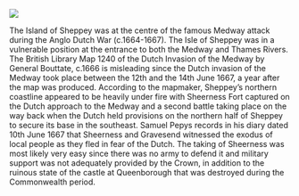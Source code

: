 <a href="https://dev.visual-essays.app"><img src="https://dev-visual-essays.netlify.app/images/ve-button.png"></a> 
<param ve-config title="Sheppey at war in the 17th century" author="Dr Melanie Caiazza" layout="vtl" banner="/images/banners/16c.jpg"> 

<param ve-entity eid="Q1500299" aliases="Sheppey"> 
<param ve-entity eid="Q105782444" aliases="Shurland Manor">
<param ve-entity eid="Q609390" aliases="Minster">
<param ve-entity eid="Q17643879" aliases="Queenborough Castle">

The Island of Sheppey was at the centre of the famous Medway attack during the Anglo Dutch War (c.1664-1667).  The Isle of Sheppey was in a vulnerable position at the entrance to both the Medway and Thames Rivers.  The British Library Map 1240 of the Dutch Invasion of the Medway by General Bouttate, c.1666 is misleading since the Dutch invasion of the Medway took place between the 12th and the 14th June 1667, a year after the map was produced.  According to the mapmaker, Sheppey’s northern coastline appeared to be heavily under fire with Sheerness Fort captured on the Dutch approach to the Medway and a second battle taking place on the way back when the Dutch held provisions on the northern half of Sheppey to secure its base in the southeast.  Samuel Pepys records in his diary dated 10th June 1667 that Sheerness and Gravesend witnessed the exodus of local people as they fled in fear of the Dutch.  The taking of Sheerness was most likely very easy since there was no army to defend it and military support was not adequately provided by the Crown, in addition to the ruinous state of the castle at Queenborough that was destroyed during the Commonwealth period.

